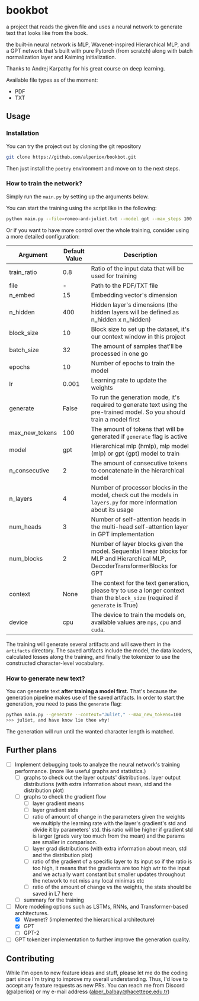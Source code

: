 # bookbot

a project that reads the given file and uses a neural network to generate text that looks like from the book.

the built-in neural network is MLP, Wavenet-inspired Hierarchical MLP, and a GPT network that's built with pure Pytorch (from scratch) along with batch normalization layer and Kaiming initialization.

Thanks to Andrej Karpathy for his great course on deep learning.

Available file types as of the moment:

- PDF
- TXT

## Usage

### Installation

You can try the project out by cloning the git repository

```bash
git clone https://github.com/alperiox/bookbot.git
```

Then just install the `poetry` environment and move on to the next steps.

### How to train the network?

Simply run the `main.py` by setting up the arguments below.

You can start the training using the script like in the following:

```bash
python main.py --file=romeo-and-juliet.txt --model gpt --max_steps 100
```

Or if you want to have more control over the whole training, consider using a more detailed configuration:

| Argument | Default Value | Description |
|----------|---------------|-------------|
| train_ratio | 0.8 | Ratio of the input data that will be used for training |
| file | - | Path to the PDF/TXT file |
| n_embed | 15 | Embedding vector's dimension |
| n_hidden | 400 | Hidden layer's dimensions (the hidden layers will be defined as n_hidden x n_hidden) |
| block_size | 10 | Block size to set up the dataset, it's our context window in this project |
| batch_size | 32 | The amount of samples that'll be processed in one go |
| epochs | 10 | Number of epochs to train the model |
| lr | 0.001 | Learning rate to update the weights |
| generate | False | To run the generation mode, it's required to generate text using the pre-trained model. So you should train a model first |
| max_new_tokens | 100 | The amount of tokens that will be generated if `generate` flag is active |
| model | gpt | Hierarchical mlp (hmlp), mlp model (mlp) or gpt (gpt) model to train |
| n_consecutive | 2 | The amount of consecutive tokens to concatenate in the hierarchical model |
| n_layers | 4 | Number of processor blocks in the model, check out the models in `layers.py` for more information about its usage |
| num_heads | 3 | Number of self-attention heads in the multi-head self-attention layer in GPT implementation |
| num_blocks | 2 | Number of layer blocks given the model. Sequential linear blocks for MLP and Hierarchical MLP, DecoderTransformerBlocks for GPT |
| context | None | The context for the text generation, please try to use a longer context than the `block_size` (required if `generate` is True) |
| device | cpu | The device to train the models on, available values are `mps`, `cpu` and `cuda`. |

The training will generate several artifacts and will save them in the `artifacts` directory. The saved artifacts include the model, the data loaders, calculated losses along the training, and finally the tokenizer to use the constructed character-level vocabulary.

### How to generate new text?

You can generate text __after training a model first.__ That's because the generation pipeline makes use of the saved artifacts. In order to start the generation, you need to pass the `generate` flag:

```bash
python main.py --generate --context="Juliet," --max_new_tokens=100
>>> juliet, and have know lie thee why!
```

The generation will run until the wanted character length is matched.

## Further plans

- [ ] Implement debugging tools to analyze the neural network's training performance. (more like useful graphs and statistics.)
  - [ ] graphs to check out the layer outputs' distributions.
        layer output distributions (with extra information about mean, std and the distribution plot)
  - [ ] graphs to check the gradient flow
    - [ ] layer gradient means
    - [ ] layer gradient stds
    - [ ] ratio of amount of change in the parameters given the weights
          we multiply the learning rate with the layer's gradient's std and divide it by
          parameters' std. this ratio will be higher if gradient std is larger (grads vary too much from the mean)
          and the params are smaller in comparison.
    - [ ] layer grad distributions (with extra information about mean, std and the distribution plot)
    - [ ] ratio of the gradient of a specific layer to its input
          so if the ratio is too high, it means that the gradients are too high wtr to the input
          and we actually want constant but smaller updates throughout the network to not miss any local minimas etc
    - [ ] ratio of the amount of change vs the weights, the stats should be saved in L7 here
  - [ ] summary for the training
- [ ] More modeling options such as LSTMs, RNNs, and Transformer-based architectures.
  - [x] Wavenet? (implemented the hierarchical architecture)
  - [x] GPT
  - [ ] GPT-2
- [ ] GPT tokenizer implementation to further improve the generation quality.

## Contributing

While I'm open to new feature ideas and stuff, please let me do the coding part since I'm trying to improve my overall understanding. Thus, I'd love to accept any feature requests as new PRs. You can reach me from Discord (@alperiox) or my e-mail address (<alper_balbay@hacettepe.edu.tr>)
